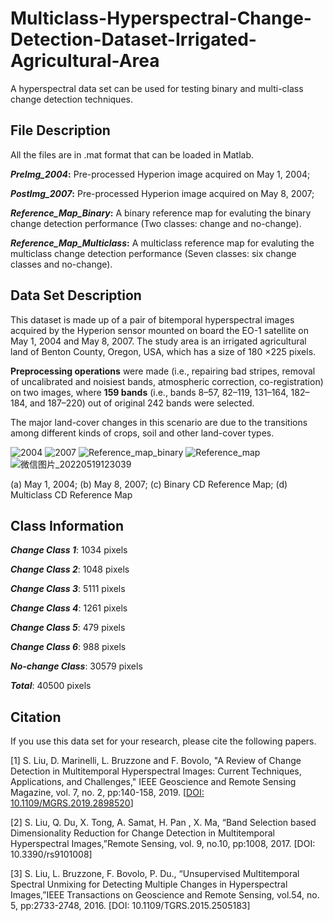 # Multiclass-Hyperspectral-Change-Detection-Dataset-Irrigated-Agricultural-Area
A hyperspectral data set can be used for testing binary and multi-class change detection techniques.

## File Description
All the files are in .mat format that can be loaded in Matlab.

**_PreImg_2004_:** Pre-processed Hyperion image acquired on May 1, 2004;

**_PostImg_2007_:** Pre-processed Hyperion image acquired on May 8, 2007;

**_Reference_Map_Binary_:** A binary reference map for evaluting the binary change detection performance (Two classes: change and no-change).

**_Reference_Map_Multiclass_:** A multiclass reference map for evaluting the multiclass change detection performance (Seven classes: six change classes and no-change).

## Data Set Description
This dataset is made up of a pair of bitemporal hyperspectral images acquired by the Hyperion sensor mounted on board the EO-1 satellite on May 1, 2004 and May 8, 2007. The study area is an irrigated agricultural land of Benton County, Oregon, USA, which has a size of 180 ×225 pixels.

**Preprocessing operations** were made (i.e., repairing bad stripes, removal of uncalibrated and noisiest bands, atmospheric correction, co-registration) on two images, where **159 bands** (i.e., bands 8–57, 82–119, 131–164, 182–184, and 187–220) out of original 242 bands were selected.

The major land-cover changes in this scenario are due to the transitions among different kinds of crops, soil and other land-cover types.

![2004](https://user-images.githubusercontent.com/102267920/169201916-50334b2a-3068-445a-a8f0-afd01395013b.jpg)
![2007](https://user-images.githubusercontent.com/102267920/169201946-5a60f9df-7667-44d4-a830-f1c22fffe32c.jpg)
![Reference_map_binary](https://user-images.githubusercontent.com/102267920/169202966-05cca785-ea75-4fcc-8a37-5d35c1891ed0.jpg)
![Reference_map](https://user-images.githubusercontent.com/102267920/169202979-fe3a6dd0-0cd1-4d2b-86b7-1bd1877032de.jpg)
![微信图片_20220519123039](https://user-images.githubusercontent.com/102267920/169206215-038458cc-8b4b-438a-a4fa-837f8563d73e.jpg)

 (a) May 1, 2004; (b) May 8, 2007; (c) Binary CD Reference Map; (d) Multiclass CD Reference Map

## Class Information

**_Change Class 1_**: 1034 pixels

**_Change Class 2_**: 1048 pixels

**_Change Class 3_**: 5111 pixels

**_Change Class 4_**: 1261 pixels

**_Change Class 5_**: 479 pixels

**_Change Class 6_**: 988 pixels

**_No-change Class_**: 30579 pixels

**_Total_**: 40500 pixels


## Citation

If you use this data set for your research, please cite the following papers.

[1] S. Liu, D. Marinelli, L. Bruzzone and F. Bovolo, "A Review of Change Detection in Multitemporal Hyperspectral Images: Current Techniques, Applications, and Challenges," IEEE Geoscience and Remote Sensing Magazine, vol. 7, no. 2, pp:140-158, 2019. [[DOI: 10.1109/MGRS.2019.2898520](10.1109/MGRS.2019.2898520)]

[2] S. Liu, Q. Du, X. Tong, A. Samat, H. Pan , X. Ma, “Band Selection based Dimensionality Reduction for Change Detection in Multitemporal Hyperspectral Images,”Remote Sensing, vol. 9, no.10, pp:1008, 2017. [DOI: 10.3390/rs9101008]

[3] S. Liu, L. Bruzzone, F. Bovolo, P. Du., “Unsupervised Multitemporal Spectral Unmixing for Detecting Multiple Changes in Hyperspectral Images,”IEEE Transactions on Geoscience and Remote Sensing, vol.54, no. 5, pp:2733-2748, 2016. [DOI: 10.1109/TGRS.2015.2505183]

